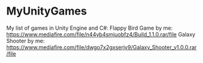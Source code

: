 # MyUnityGames
My list of games in Unity Engine and C#:
Flappy Bird Game by me: https://www.mediafire.com/file/n44yb4smjuobfz4/Build_1.1.0.rar/file
Galaxy Shooter by me: https://www.mediafire.com/file/dwgo7x2gxserjv9/Galaxy_Shooter_v1.0.0.rar/file
